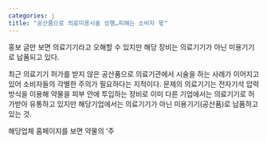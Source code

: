 ```yaml
---
categories: j
title: "공산품으로 의료미용시술 성행…피해는 소비자 몫"
---
```

홍보 글만 보면 의료기기라고 오해할 수 있지만 해당 장비는 의료기기가 아닌 미용기기로 납품되고 있다.



최근 의료기기 허가를 받지 않은 공산품으로 의료기관에서 시술을 하는 사례가 이어지고 있어 소비자들의 각별한 주의가 필요하다는 지적이다. 문제의 의료기기는 전자기석 압력방식을&nbsp;이용해 약물을 피부 안에 투입하는 장비로&nbsp;이미 다른 기업에서는 의료기기로 허가받아 유통하고 있지만 해당기업에서는 의료기기가 아닌 미용기기(공산품)로 납품하고 있는 것.&nbsp;&nbsp;

해당업체 홈페이지를 보면 약물의 &lsquo;주